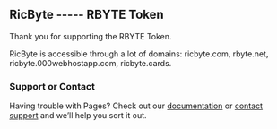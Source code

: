 ## RicByte ----- RBYTE Token

Thank you for supporting the RBYTE Token.

RicByte is accessible through a lot of domains: ricbyte.com, rbyte.net, ricbyte.000webhostapp.com, ricbyte.cards.


### Support or Contact

Having trouble with Pages? Check out our [documentation](https://docs.github.com/categories/github-pages-basics/) or [contact support](https://github.com/contact) and we’ll help you sort it out.
